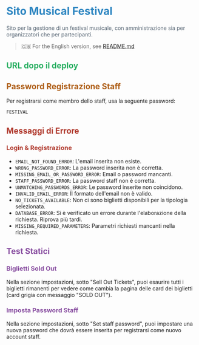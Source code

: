 # <span style="color:#2e86c1">Sito Musical Festival</span>
<span style="color:#566573">Sito per la gestione di un festival musicale, con amministrazione sia per organizzatori che per partecipanti.</span>

> 🇬🇧 For the English version, see [README.md](README.md)

## <span style="color:#27ae60">URL dopo il deploy</span>

## <span style="color:#af601a">Password Registrazione Staff</span>
Per registrarsi come membro dello staff, usa la seguente password:

`FESTIVAL`

## <span style="color:#b03a2e">Messaggi di Errore</span>
### <span style="color:#b03a2e">Login & Registrazione</span>
- `EMAIL_NOT_FOUND_ERROR`: L'email inserita non esiste.
- `WRONG_PASSWORD_ERROR`: La password inserita non è corretta.
- `MISSING_EMAIL_OR_PASSWORD_ERROR`: Email o password mancanti.
- `STAFF_PASSWORD_ERROR`: La password staff non è corretta.
- `UNMATCHING_PASSWORDS_ERROR`: Le password inserite non coincidono.
- `INVALID_EMAIL_ERROR`: Il formato dell'email non è valido.
- `NO_TICKETS_AVAILABLE`: Non ci sono biglietti disponibili per la tipologia selezionata.
- `DATABASE_ERROR`: Si è verificato un errore durante l'elaborazione della richiesta. Riprova più tardi.
- `MISSING_REQUIRED_PARAMETERS`: Parametri richiesti mancanti nella richiesta.

## <span style="color:#884ea0">Test Statici</span>

### <span style="color:#884ea0">Biglietti Sold Out</span>
Nella sezione impostazioni, sotto "Sell Out Tickets", puoi esaurire tutti i biglietti rimanenti per vedere come cambia la pagina delle card dei biglietti (card grigia con messaggio "SOLD OUT").

### <span style="color:#884ea0">Imposta Password Staff</span>
Nella sezione impostazioni, sotto "Set staff password", puoi impostare una nuova password che dovrà essere inserita per registrarsi come nuovo account staff.